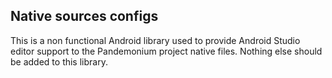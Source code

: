 ## Native sources configs

This is a non functional Android library used to provide Android Studio editor support to the Pandemonium project native files.
Nothing else should be added to this library.
